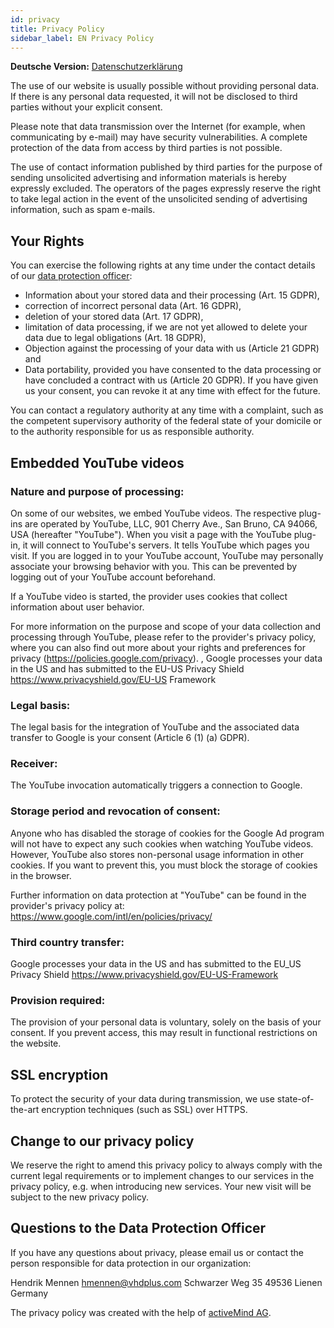 ```yaml
---
id: privacy
title: Privacy Policy
sidebar_label: EN Privacy Policy
---
```


**Deutsche Version:** [Datenschutzerklärung](/docs/privacy_de)

The use of our website is usually possible without providing personal data. If there is any personal data requested, it will not be disclosed to third parties without your explicit consent.

Please note that data transmission over the Internet (for example, when communicating by e-mail) may have security vulnerabilities. A complete protection of the data from access by third parties is not possible.

The use of contact information published by third parties for the purpose of sending unsolicited advertising and information materials is hereby expressly excluded. The operators of the pages expressly reserve the right to take legal action in the event of the unsolicited sending of advertising information, such as spam e-mails.

## Your Rights
You can exercise the following rights at any time under the contact details of our [data protection officer](#questions-to-the-data-protection-officer):

- Information about your stored data and their processing (Art. 15 GDPR),
- correction of incorrect personal data (Art. 16 GDPR),
- deletion of your stored data (Art. 17 GDPR),
- limitation of data processing, if we are not yet allowed to delete your data due to legal obligations (Art. 18 GDPR),
- Objection against the processing of your data with us (Article 21 GDPR) and
- Data portability, provided you have consented to the data processing or have concluded a contract with us (Article 20 GDPR).
If you have given us your consent, you can revoke it at any time with effect for the future.

You can contact a regulatory authority at any time with a complaint, such as the competent supervisory authority of the federal state of your domicile or to the authority responsible for us as responsible authority.

## Embedded YouTube videos
### Nature and purpose of processing:
On some of our websites, we embed YouTube videos. The respective plug-ins are operated by YouTube, LLC, 901 Cherry Ave., San Bruno, CA 94066, USA (hereafter "YouTube"). When you visit a page with the YouTube plug-in, it will connect to YouTube's servers. It tells YouTube which pages you visit. If you are logged in to your YouTube account, YouTube may personally associate your browsing behavior with you. This can be prevented by logging out of your YouTube account beforehand.

If a YouTube video is started, the provider uses cookies that collect information about user behavior.

For more information on the purpose and scope of your data collection and processing through YouTube, please refer to the provider's privacy policy, where you can also find out more about your rights and preferences for privacy (https://policies.google.com/privacy). , Google processes your data in the US and has submitted to the EU-US Privacy Shield https://www.privacyshield.gov/EU-US Framework

### Legal basis:
The legal basis for the integration of YouTube and the associated data transfer to Google is your consent (Article 6 (1) (a) GDPR).

### Receiver:
The YouTube invocation automatically triggers a connection to Google.

### Storage period and revocation of consent:
Anyone who has disabled the storage of cookies for the Google Ad program will not have to expect any such cookies when watching YouTube videos. However, YouTube also stores non-personal usage information in other cookies. If you want to prevent this, you must block the storage of cookies in the browser.

Further information on data protection at "YouTube" can be found in the provider's privacy policy at: https://www.google.com/intl/en/policies/privacy/

### Third country transfer:
Google processes your data in the US and has submitted to the EU_US Privacy Shield https://www.privacyshield.gov/EU-US-Framework

### Provision required:
The provision of your personal data is voluntary, solely on the basis of your consent. If you prevent access, this may result in functional restrictions on the website.

## SSL encryption
To protect the security of your data during transmission, we use state-of-the-art encryption techniques (such as SSL) over HTTPS.

## Change to our privacy policy
We reserve the right to amend this privacy policy to always comply with the current legal requirements or to implement changes to our services in the privacy policy, e.g. when introducing new services. Your new visit will be subject to the new privacy policy.

## Questions to the Data Protection Officer
If you have any questions about privacy, please email us or contact the person responsible for data protection in our organization:

Hendrik Mennen 
hmennen@vhdplus.com 
Schwarzer Weg 35 
49536 Lienen 
Germany

The privacy policy was created with the help of <a href="https://www.activemind.de/datenschutz/generatoren/datenschutzerklaerung" target="_blank">activeMind AG</a>.
